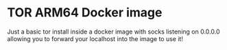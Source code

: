 # TOR ARM64 Docker image

Just a basic tor install inside a docker image with socks listening on 0.0.0.0 allowing you to forward your localhost into the image to use it!